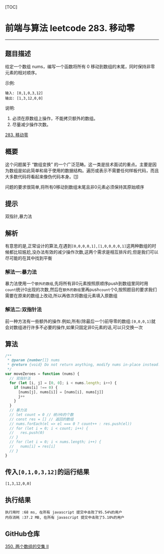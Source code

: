 [TOC]
# 前端与算法 leetcode 283. 移动零
---

## 题目描述
给定一个数组 nums，编写一个函数将所有 0 移动到数组的末尾，同时保持非零元素的相对顺序。

示例:
```
输入: [0,1,0,3,12]
输出: [1,3,12,0,0]
```
说明:

1.  必须在原数组上操作，不能拷贝额外的数组。
2.  尽量减少操作次数。

[283. 移动零](https://leetcode-cn.com/problems/move-zeroes/)

## 概要

这个问题属于 “数组变换” 的一个广泛范畴。这一类是技术面试的重点。主要是因为数组是如此简单和易于使用的数据结构。遍历或表示不需要任何样板代码，而且大多数代码将看起来像伪代码本身。[[1]]

问题的要求很简单,将所有0移动到数组末尾且非0元素必须保持其原始顺序

## 提示

双指针,暴力法

## 解析

有意思的是,正常设计的算法,在遇到`[0,0,0,0,1],[1,0,0,0,0,1]`这两种数组的时候都比较尴尬,没办法有效的减少操作次数,这两个需求是相互排斥的,但是我们可以尽可能的在其中找到平衡

### 解法一:暴力法
暴力法使用一个`额外的数组`,先将所有非0元素按照原顺序push到数组里同时用`count`统计0出现的次数,然后在`额外的数组`里再push`count`个0,按照题目的要求我们需要在原来的数组上改动,所以再依次将数组元素填入原数组

<!-- #### 复杂度分析
*   时间复杂度:O(n)
*   空间复杂度:O(n) -->

### 解法二:双指针法
前一种方法有一些额外的操作.例如,所有(除最后一个)前导零的数组:`[0,0,0,1]`就会对数组进行许多不必要的操作,如果只固定非0元素的话,可以只交换一次
## 算法

```js
/**
 * @param {number[]} nums
 * @return {void} Do not return anything, modify nums in-place instead.
 */
var moveZeroes = function (nums) {
  // 双指针法
  for (let [i, j] = [0, 0]; i < nums.length; i++) {
    if (nums[i] !== 0) {
      [nums[j], nums[i]] = [nums[i], nums[j]]
      j++
    }
  }
  // 暴力法
  // let count = 0 // 统计0的个数
  // const res = [] // 返回的数组
  // nums.forEach(el => el === 0 ? count++ : res.push(el))
  // for (let i = 0; i < count; i++) {
  //   res.push(0)
  // }
  // for (let i = 0; i < nums.length; i++) {
  //   nums[i] = res[i]
  // }
}
```

## 传入`[0,1,0,3,12]`的运行结果

```sh
[1,3,12,0,0]
```

## 执行结果

```
执行用时 :68 ms, 在所有 javascript 提交中击败了95.54%的用户
内存消耗 :37.2 MB, 在所有 javascript 提交中击败了5.10%的用户
```

## GitHub仓库

[350. 两个数组的交集 II](https://github.com/moshuying/leetcode-cn/blob/master/leetcode/350.%20Intersection%20of%20Two%20Arrays%20II/index.js)
<!-- ## 引用列表 -->
<!-- leetcode,leetcode-cn,[J],283. 两个数组的交集 II, -->
[1]:https://leetcode-cn.com/problems/move-zeroes/solution/yi-dong-ling-by-leetcode/